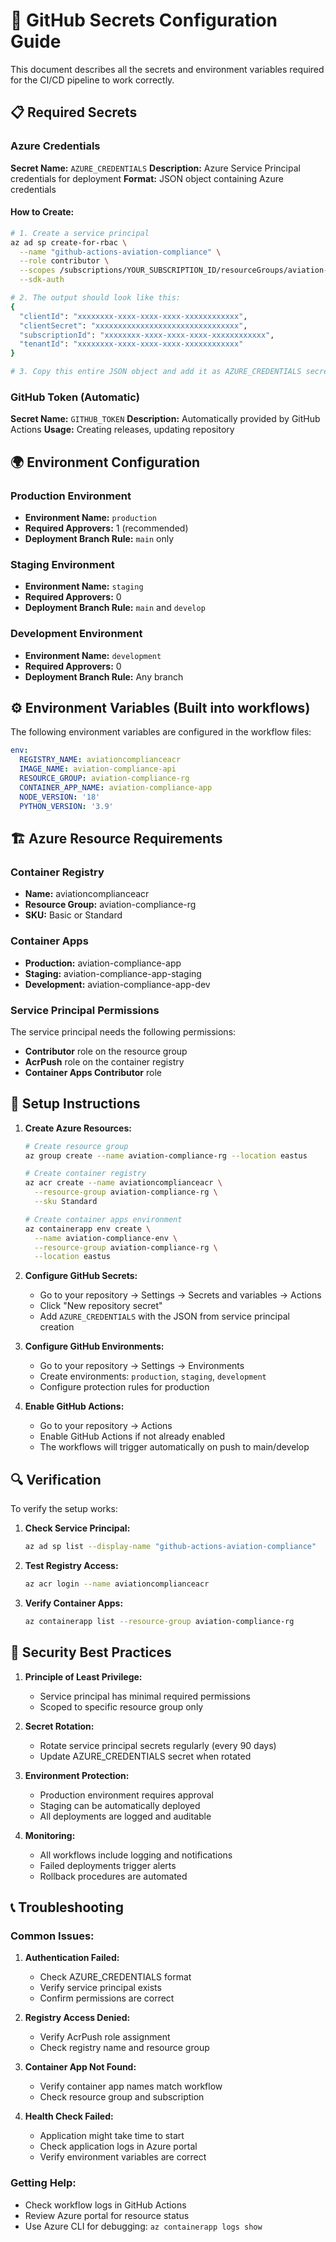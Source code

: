 # 🔐 GitHub Secrets Configuration Guide

This document describes all the secrets and environment variables required for the CI/CD pipeline to work correctly.

## 📋 Required Secrets

### Azure Credentials
**Secret Name:** `AZURE_CREDENTIALS`
**Description:** Azure Service Principal credentials for deployment
**Format:** JSON object containing Azure credentials

#### How to Create:
```bash
# 1. Create a service principal
az ad sp create-for-rbac \
  --name "github-actions-aviation-compliance" \
  --role contributor \
  --scopes /subscriptions/YOUR_SUBSCRIPTION_ID/resourceGroups/aviation-compliance-rg \
  --sdk-auth

# 2. The output should look like this:
{
  "clientId": "xxxxxxxx-xxxx-xxxx-xxxx-xxxxxxxxxxxx",
  "clientSecret": "xxxxxxxxxxxxxxxxxxxxxxxxxxxxxxxx",
  "subscriptionId": "xxxxxxxx-xxxx-xxxx-xxxx-xxxxxxxxxxxx",
  "tenantId": "xxxxxxxx-xxxx-xxxx-xxxx-xxxxxxxxxxxx"
}

# 3. Copy this entire JSON object and add it as AZURE_CREDENTIALS secret
```

### GitHub Token (Automatic)
**Secret Name:** `GITHUB_TOKEN`
**Description:** Automatically provided by GitHub Actions
**Usage:** Creating releases, updating repository

## 🌍 Environment Configuration

### Production Environment
- **Environment Name:** `production`
- **Required Approvers:** 1 (recommended)
- **Deployment Branch Rule:** `main` only

### Staging Environment  
- **Environment Name:** `staging`
- **Required Approvers:** 0
- **Deployment Branch Rule:** `main` and `develop`

### Development Environment
- **Environment Name:** `development`
- **Required Approvers:** 0
- **Deployment Branch Rule:** Any branch

## ⚙️ Environment Variables (Built into workflows)

The following environment variables are configured in the workflow files:

```yaml
env:
  REGISTRY_NAME: aviationcomplianceacr
  IMAGE_NAME: aviation-compliance-api
  RESOURCE_GROUP: aviation-compliance-rg
  CONTAINER_APP_NAME: aviation-compliance-app
  NODE_VERSION: '18'
  PYTHON_VERSION: '3.9'
```

## 🏗️ Azure Resource Requirements

### Container Registry
- **Name:** aviationcomplianceacr
- **Resource Group:** aviation-compliance-rg
- **SKU:** Basic or Standard

### Container Apps
- **Production:** aviation-compliance-app
- **Staging:** aviation-compliance-app-staging  
- **Development:** aviation-compliance-app-dev

### Service Principal Permissions
The service principal needs the following permissions:
- **Contributor** role on the resource group
- **AcrPush** role on the container registry
- **Container Apps Contributor** role

## 🚀 Setup Instructions

1. **Create Azure Resources:**
   ```bash
   # Create resource group
   az group create --name aviation-compliance-rg --location eastus
   
   # Create container registry
   az acr create --name aviationcomplianceacr \
     --resource-group aviation-compliance-rg \
     --sku Standard
   
   # Create container apps environment
   az containerapp env create \
     --name aviation-compliance-env \
     --resource-group aviation-compliance-rg \
     --location eastus
   ```

2. **Configure GitHub Secrets:**
   - Go to your repository → Settings → Secrets and variables → Actions
   - Click "New repository secret"
   - Add `AZURE_CREDENTIALS` with the JSON from service principal creation

3. **Configure GitHub Environments:**
   - Go to your repository → Settings → Environments
   - Create environments: `production`, `staging`, `development`
   - Configure protection rules for production

4. **Enable GitHub Actions:**
   - Go to your repository → Actions
   - Enable GitHub Actions if not already enabled
   - The workflows will trigger automatically on push to main/develop

## 🔍 Verification

To verify the setup works:

1. **Check Service Principal:**
   ```bash
   az ad sp list --display-name "github-actions-aviation-compliance"
   ```

2. **Test Registry Access:**
   ```bash
   az acr login --name aviationcomplianceacr
   ```

3. **Verify Container Apps:**
   ```bash
   az containerapp list --resource-group aviation-compliance-rg
   ```

## 🚨 Security Best Practices

1. **Principle of Least Privilege:**
   - Service principal has minimal required permissions
   - Scoped to specific resource group only

2. **Secret Rotation:**
   - Rotate service principal secrets regularly (every 90 days)
   - Update AZURE_CREDENTIALS secret when rotated

3. **Environment Protection:**
   - Production environment requires approval
   - Staging can be automatically deployed
   - All deployments are logged and auditable

4. **Monitoring:**
   - All workflows include logging and notifications
   - Failed deployments trigger alerts
   - Rollback procedures are automated

## 📞 Troubleshooting

### Common Issues:

1. **Authentication Failed:**
   - Check AZURE_CREDENTIALS format
   - Verify service principal exists
   - Confirm permissions are correct

2. **Registry Access Denied:**
   - Verify AcrPush role assignment
   - Check registry name and resource group

3. **Container App Not Found:**
   - Verify container app names match workflow
   - Check resource group and subscription

4. **Health Check Failed:**
   - Application might take time to start
   - Check application logs in Azure portal
   - Verify environment variables are correct

### Getting Help:
- Check workflow logs in GitHub Actions
- Review Azure portal for resource status
- Use Azure CLI for debugging: `az containerapp logs show`